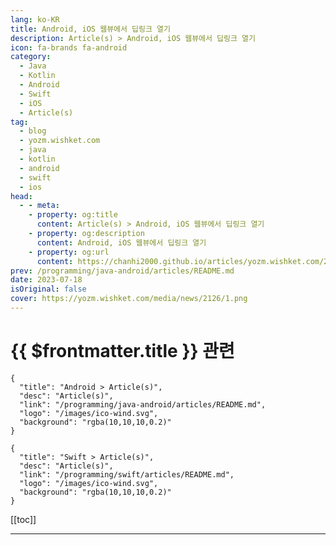 ```yaml
---
lang: ko-KR
title: Android, iOS 웹뷰에서 딥링크 열기
description: Article(s) > Android, iOS 웹뷰에서 딥링크 열기
icon: fa-brands fa-android
category: 
  - Java
  - Kotlin
  - Android
  - Swift
  - iOS
  - Article(s)
tag: 
  - blog
  - yozm.wishket.com
  - java
  - kotlin
  - android
  - swift
  - ios
head:
  - - meta:
    - property: og:title
      content: Article(s) > Android, iOS 웹뷰에서 딥링크 열기
    - property: og:description
      content: Android, iOS 웹뷰에서 딥링크 열기
    - property: og:url
      content: https://chanhi2000.github.io/articles/yozm.wishket.com/2126.html
prev: /programming/java-android/articles/README.md
date: 2023-07-18
isOriginal: false
cover: https://yozm.wishket.com/media/news/2126/1.png
---
```


# {{ $frontmatter.title }} 관련

```component VPCard
{
  "title": "Android > Article(s)",
  "desc": "Article(s)",
  "link": "/programming/java-android/articles/README.md",
  "logo": "/images/ico-wind.svg",
  "background": "rgba(10,10,10,0.2)"
}
```

```component VPCard
{
  "title": "Swift > Article(s)",
  "desc": "Article(s)",
  "link": "/programming/swift/articles/README.md",
  "logo": "/images/ico-wind.svg",
  "background": "rgba(10,10,10,0.2)"
}
```

[[toc]]

---

<SiteInfo
  name="Android, iOS 웹뷰에서 딥링크 열기 | 요즘IT"
  desc="딥링크, 커스텀 링크, App Link… 이게 다 뭔가요? 네이티브 앱 개발자라면 한 번쯤 들어봤을 용어인데요. 이번 포스트에서는 각 딥링크 유형의 특징과 차이점을 자세히 알아보고, Android와 iOS 웹뷰에서 딥링크로 국내 카드앱·은행앱으로 이동하는 예시를 살펴볼겠습니다."
  url="https://yozm.wishket.com/magazine/detail/2126/"
  logo="https://yozm.wishket.com/static/renewal/img/global/gnb_yozmit.svg"
  preview="https://yozm.wishket.com/media/news/2126/1.png"/>

<!-- TODO: 작성 -->


